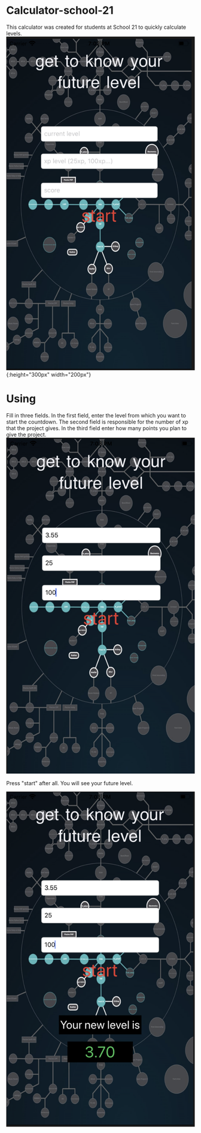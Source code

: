# Calculator-school-21
This calculator was created for students at School 21 to quickly calculate levels.
![Screenshot](first.png){:height="300px" width="200px"}
# Using
Fill in three fields. In the first field, enter the level from which you want to start the countdown. The second field is responsible for the number of xp that the project gives. In the third field enter how many points you plan to give the project.
![Screenshot](second.png)

Press "start" after all. You will see your future level.

![Screenshot](third.png)
